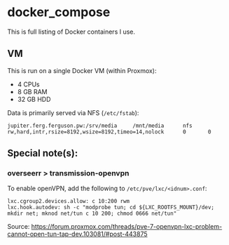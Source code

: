 # docker_compose

This is full listing of Docker containers I use.

## VM
This is run on a single Docker VM (within Proxmox):
*  4 CPUs
*  8 GB RAM
*  32 GB HDD

Data is primarily served via NFS (`/etc/fstab`):
```
jupiter.ferg.ferguson.pw:/srv/media     /mnt/media      nfs     rw,hard,intr,rsize=8192,wsize=8192,timeo=14,nolock      0       0
```

## Special note(s):

### overseerr > transmission-openvpn

To enable openVPN, add the following to `/etc/pve/lxc/<idnum>.conf`:

```
lxc.cgroup2.devices.allow: c 10:200 rwm
lxc.hook.autodev: sh -c "modprobe tun; cd ${LXC_ROOTFS_MOUNT}/dev; mkdir net; mknod net/tun c 10 200; chmod 0666 net/tun"
```
Source: https://forum.proxmox.com/threads/pve-7-openvpn-lxc-problem-cannot-open-tun-tap-dev.103081/#post-443875
